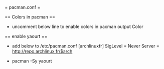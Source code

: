 = pacman.conf =

== Colors in pacman ==
* uncomment below line to enable colors in pacman output
Color

== enable yaourt ==
* add below to /etc/pacman.conf
[archlinuxfr]
SigLevel = Never
Server = http://repo.archlinux.fr/$arch

* pacman -Sy yaourt
